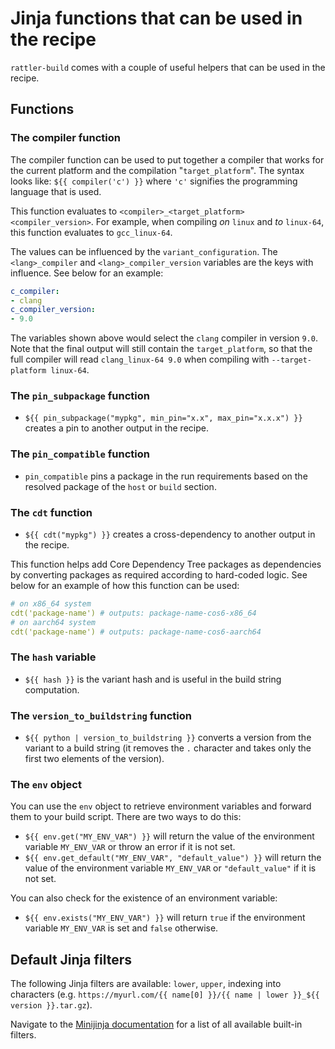 # Jinja functions that can be used in the recipe

`rattler-build` comes with a couple of useful helpers that can be used in the recipe.

## Functions

### The compiler function

The compiler function can be used to put together a compiler that works for the current platform and the compilation "`target_platform`".
The syntax looks like: `${{ compiler('c') }}` where `'c'` signifies the programming language that is used.

This function evaluates to `<compiler>_<target_platform> <compiler_version>`.
For example, when compiling _on_ `linux` and _to_ `linux-64`, this function evaluates to `gcc_linux-64`.

The values can be influenced by the `variant_configuration`.
The `<lang>_compiler` and `<lang>_compiler_version` variables are the keys with influence. See below for an example:

```yaml
c_compiler:
- clang
c_compiler_version:
- 9.0
```

The variables shown above would select the `clang` compiler in version `9.0`. Note that the final output will still contain the `target_platform`, so that the full compiler will read `clang_linux-64 9.0` when compiling with `--target-platform linux-64`.

### The `pin_subpackage` function

- `${{ pin_subpackage("mypkg", min_pin="x.x", max_pin="x.x.x") }}` creates a pin to another output in the recipe.

### The `pin_compatible` function

- `pin_compatible` pins a package in the run requirements based on the resolved package of the `host` or `build` section.

### The `cdt` function

- `${{ cdt("mypkg") }}` creates a cross-dependency to another output in the recipe.

This function helps add Core Dependency Tree packages as dependencies by converting packages as required according to hard-coded logic. See below for an example of how this function can be used:

```yaml
# on x86_64 system
cdt('package-name') # outputs: package-name-cos6-x86_64
# on aarch64 system
cdt('package-name') # outputs: package-name-cos6-aarch64
```

### The `hash` variable

- `${{ hash }}` is the variant hash and is useful in the build string computation.

### The `version_to_buildstring` function
- `${{ python | version_to_buildstring }}` converts a version from the variant to a build string (it removes the `.` character and takes only the first two elements of the version).

### The `env` object

You can use the `env` object to retrieve environment variables and forward them to your build script. There are two ways to do this:

- `${{ env.get("MY_ENV_VAR") }}` will return the value of the environment variable `MY_ENV_VAR` or throw an error if it is not set.
- `${{ env.get_default("MY_ENV_VAR", "default_value") }}` will return the value of the environment variable `MY_ENV_VAR` or `"default_value"` if it is not set.

You can also check for the existence of an environment variable:

- `${{ env.exists("MY_ENV_VAR") }}` will return `true` if the environment variable `MY_ENV_VAR` is set and `false` otherwise.

## Default Jinja filters

The following Jinja filters are available: `lower`, `upper`, indexing into characters (e.g. `https://myurl.com/{{ name[0] }}/{{ name | lower }}_${{ version }}.tar.gz`).

Navigate to the [Minijinja documentation](https://docs.rs/minijinja/latest/minijinja/filters/index.html#built-in-filters) for a list of all available built-in filters.

